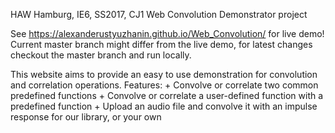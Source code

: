 HAW Hamburg, IE6, SS2017, CJ1
Web Convolution Demonstrator project

See https://alexanderustyuzhanin.github.io/Web_Convolution/ for live demo!
Current master branch might differ from the live demo, for latest changes checkout the master branch and run locally.

This website aims to provide an easy to use demonstration for convolution and correlation operations.
Features:
	+ Convolve or correlate two common predefined functions
	+ Convolve or correlate a user-defined function with a predefined function
	+ Upload an audio file and convolve it with an impulse response for our library, or your own